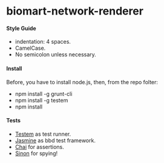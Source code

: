 biomart-network-renderer
========================


#### Style Guide   
+ indentation: 4 spaces.
+ CamelCase.
+ No semicolon unless necessary.

#### Install
Before, you have to install node.js, then, from the repo folter:
+ npm install -g grunt-cli
+ npm install -g testem
+ npm install

#### Tests 
+ [Testem](https://github.com/airportyh/testem) as test runner.
+ [Jasmine](http://pivotal.github.io/jasmine/) as bbd test framework.
+ [Chai](http://chaijs.com/) for assertions.
+ [Sinon](http://sinonjs.org/) for spying!
